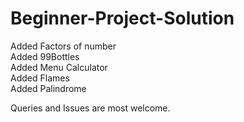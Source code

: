 # Beginner-Project-Solution
Added Factors of number\
Added 99Bottles\
Added Menu Calculator\
Added Flames\
Added Palindrome

Queries and Issues are most welcome.

